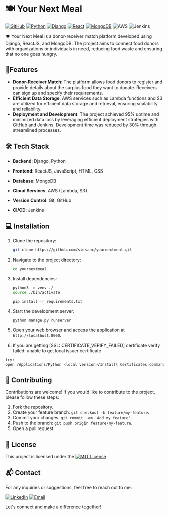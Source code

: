 # 🍽️ Your Next Meal

[![GitHub](https://img.shields.io/badge/GitHub-Repository-blue?style=flat&logo=github)](https://github.com/sidsanc/yournextmeal/blob/main/README.md)
[![Python](https://img.shields.io/badge/Code-Python-informational?style=flat&logo=python&logoColor=white)](https://www.python.org/)
[![Django](https://img.shields.io/badge/Code-Django-092E20?style=flat&logo=django&logoColor=white)](https://www.djangoproject.com/start/)
[![React](https://img.shields.io/badge/Code-React-informational?style=flat&logo=react&color=61DAFB)](https://react.dev/)
[![MongoDB](https://img.shields.io/badge/DataBase-MongoDB-4EA94B?style=flat&logo=mongodb&logoColor=white)](https://www.mongodb.com/)
![AWS](https://img.shields.io/badge/AWS-Amazon%20Web%20Services-orange?style=flat&logo=amazon-aws)
![Jenkins](https://img.shields.io/badge/CI-Jenkins-red?style=flat&logo=jenkins)

🍽️ Your Next Meal is a donor-receiver match platform developed using Django, ReactJS, and MongoDB. The project aims to connect food donors with organizations or individuals in need, reducing food waste and ensuring that no one goes hungry.

## 🚀Features

- **Donor-Receiver Match**: The platform allows food donors to register and provide details about the surplus food they want to donate. Receivers can sign up and specify their requirements.
- **Efficient Data Storage**: AWS services such as Lambda functions and S3 are utilized for efficient data storage and retrieval, ensuring scalability and reliability.
- **Deployment and Development**: The project achieved 95% uptime and minimized data loss by leveraging efficient deployment strategies with GitHub and Jenkins. Development time was reduced by 30% through streamlined processes.

## 🛠️ Tech Stack

- **Backend**: Django, Python

- **Frontend**: ReactJS, JavaScript, HTML, CSS

- **Database**: MongoDB

- **Cloud Services**: AWS (Lambda, S3)

- **Version Control**: Git, GitHub

- **CI/CD**: Jenkins

## 💻 Installation

1. Clone the repository:

   ```bash
   git clone https://github.com/sidsanc/yournextmeal.git
   ```

2. Navigate to the project directory:

   ```bash
   cd yournextmeal
   ```

3. Install dependencies:

   ```bash
   python3 -m venv ./
   source ./bin/activate
   
   pip install -r requirements.txt
   ```

4. Start the development server:

   ```bash
   python manage.py runserver
   ```

5. Open your web browser and access the application at `http://localhost:8000`.

6. If you are getting [SSL: CERTIFICATE_VERIFY_FAILED] certificate verify failed: unable to get local issuer certificate 
```bash
try: 
open /Applications/Python <local version>/Install\ Certificates.command
```

## 🤝 Contributing

Contributions are welcome! If you would like to contribute to the project, please follow these steps:

1. Fork the repository.
2. Create your feature branch: `git checkout -b feature/my-feature`.
3. Commit your changes: `git commit -am 'Add my feature'`.
4. Push to the branch: `git push origin feature/my-feature`.
5. Open a pull request.

## 📝 License

This project is licensed under the [![MIT License](https://camo.githubusercontent.com/cf4ab92dec52d7aa98f83aa50e8186c65252b0dd21e16e1eacf53277d3c07a0a/68747470733a2f2f696d672e736869656c64732e696f2f6769746875622f6c6963656e73652f6a656e6b696e7363692f6769746875622d706c7567696e2e737667)](https://github.com/jenkinsci/github-plugin/blob/master/LICENSE)

## 📬 Contact

For any inquiries or suggestions, feel free to reach out to me:

[![LinkedIn](https://img.shields.io/badge/LinkedIn-Connect-blue?style=flat&logo=linkedin&logoColor=white)](https://www.linkedin.com/in/siddhant-sancheti)
[![Email](https://img.shields.io/badge/Email-Contact-red?style=flat&logo=gmail&logoColor=white)](mailto:sanchetisiddhantk@gmail.com)

Let's connect and make a difference together!


